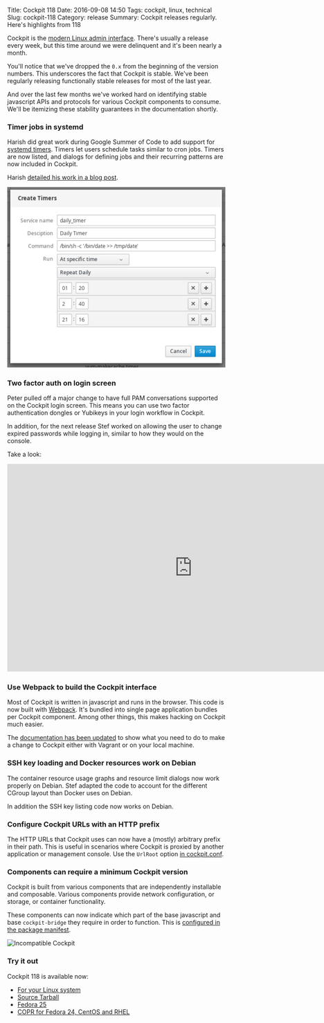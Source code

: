 Title: Cockpit 118
Date: 2016-09-08 14:50
Tags: cockpit, linux, technical
Slug: cockpit-118
Category: release
Summary: Cockpit releases regularly. Here's highlights from 118

Cockpit is the [modern Linux admin interface](http://cockpit-project.org/). There's usually
a release every week, but this time around we were delinquent and it's been nearly a month.

You'll notice that we've dropped the ```0.x``` from the beginning of the
version numbers. This underscores the fact that Cockpit is stable. We've been
regularly releasing functionally stable releases for most of the last year.

And over the last few months we've worked hard on identifying stable javascript
APIs and protocols for various Cockpit components to consume. We'll be itemizing
these stability guarantees in the documentation shortly.

### Timer jobs in systemd

Harish did great work during Google Summer of Code to add support for
[systemd timers](https://www.freedesktop.org/software/systemd/man/systemd.timer.html).
Timers let users schedule tasks similar to cron jobs. Timers are now listed,
and dialogs for defining jobs and their recurring patterns are now included
in Cockpit.

Harish [detailed his work in a blog post](https://medium.com/@harishanand95/gsoc-creating-timers-in-cockpit-f4034c79df51#.wdq8gtdxc).

![Timers](images/cockpit-timers.png)

### Two factor auth on login screen

Peter pulled off a major change to have full PAM conversations supported
on the Cockpit login screen. This means you can use two factor
authentication dongles or Yubikeys in your login workflow in Cockpit.

In addition, for the next release Stef worked on allowing the user to
change expired passwords while logging in, similar to how they would
on the console.

Take a look:

<iframe width="853" height="480" src="https://www.youtube.com/embed/gXsOt6zgBs4?rel=0"
frameborder="0" allowfullscreen></iframe>

### Use Webpack to build the Cockpit interface

Most of Cockpit is written in javascript and runs in the browser. This
code is now built with [Webpack](https://webpack.github.io/). It's bundled
into single page application bundles per Cockpit component. Among
other things, this makes hacking on Cockpit much easier.

The [documentation has been updated](https://github.com/cockpit-project/cockpit/blob/master/HACKING.md)
to show what you need to do to make a change to Cockpit either with
Vagrant or on your local machine.

### SSH key loading and Docker resources work on Debian

The container resource usage graphs and resource limit dialogs now
work properly on Debian. Stef adapted the code to account for the different
CGroup layout than Docker uses on Debian.

In addition the SSH key listing code now works on Debian.

### Configure Cockpit URLs with an HTTP prefix

The HTTP URLs that Cockpit uses can now have a (mostly) arbitrary prefix
in their path. This is useful in scenarios where Cockpit is proxied by
another application or management console. Use the ```UrlRoot``` option
[in cockpit.conf](http://cockpit-project.org/guide/latest/cockpit.conf.5.html).

### Components can require a minimum Cockpit version

Cockpit is built from various components that are independently installable
and composable. Various components provide network configuration, or storage,
or container functionality.

These components can now indicate which part of the base javascript and base
```cockpit-bridge``` they require in order to function. This is
[configured in the package manifest](http://cockpit-project.org/guide/latest/packages.html#package-manifest).

![Incompatible Cockpit](images/cockpit-incompatible.png)

### Try it out

Cockpit 118 is available now:

 * [For your Linux system](http://cockpit-project.org/running.html)
 * [Source Tarball](https://github.com/cockpit-project/cockpit/releases/tag/118)
 * [Fedora 25](https://bodhi.fedoraproject.org/updates/cockpit-118-1.fc25)
 * [COPR for Fedora 24, CentOS and RHEL](https://copr.fedoraproject.org/coprs/g/cockpit/cockpit-preview/)
